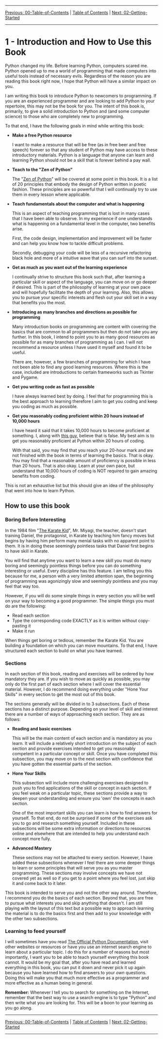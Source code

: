 <!-- Navigation -->

---

[Previous: 00-Table-of-Contents](./00-Table-of-Contents.md) | [Table of Contents](./00-Table-of-Contents.md) | [Next: 02-Getting-Started](./02-Getting-Started.md)

---
<!-- End Navigation -->

# 1 - Introduction and How to Use this Book

Python changed my life. Before learning Python, computers scared me. Python
opened up to me a world of programming that made computers into useful tools
instead of necessary evils. Regardless of the reason you are reading this book
right now, I hope that Python will have a similar impact on you.

I am writing this book to introduce Python to newcomers to programming. If you
are an experienced programmer and are looking to add Python to your repertoire,
this may not be the book for you. The intent of this book is, primarily,
to give a solid introduction to Python and (and some computer science) to those 
who are completely new to programming.

To that end, I have the following goals in mind while writing this book:

 - **Make a free Python resource** 

    I want to make a resource that will be free (as in free
    beer and free speech) forever so that any student of Python may have access
    to these introductory materials. Python is a language that anyone can learn and learning Python should not be a skill that is forever behind a pay wall.

 - **Teach to the "Zen of Python"** 

    The "[Zen of Python](https://www.python.org/dev/peps/pep-0020/)" will be covered at some point in this book. It is a
    list of 20 principles that embody the design of Python written in poetic
    fashion. These principles are so powerful that I will continually try to
    use them in every lesson where applicable.

 - **Teach fundamentals about the computer and what is happening** 

    This is an aspect of teaching programming that is lost in many cases that I have been able to observe. In my experience if one understands what is happening on a fundamental level in the computer, two
    benefits arise.

    First, the code design, implementation and improvement will be faster and can help you know how to tackle difficult problems.

    Secondly, debugging your code will be less of a recursive refactoring black hole and more of a intuitive wave that you can surf into the sunset. 

 - **Get as much as you want out of the learning experience** 

    I continually strive to structure this book such that, after learning a particular skill
    or aspect of the language, you can move on or go deeper if desired. This
    is part of the philosophy of learning at your own pace and will hopefully facilitate the depth of your learning. Also, this allows you to pursue your specific interests and flesh out your skill set in a way that benefits you the most.

 - **Introducing as many branches and directions as possible for programming**

    Many introduction books on programming are content with covering the basics
    that are common to all programmers but then do not take you any further. In this book, I intend to point you to as many good resources as possible for as many branches of programming as I can. I will not recommend a resource unless I have used it myself and found it to be useful.

    There are, however, a few branches of programming for which I have not been able to find any good learning resources. Where this is the case, included are introductions to certain frameworks such as Tkinter and Pygame.

 - **Get you writing code as fast as possible**

    I have always learned best by doing. I feel that for programming this is the
    best approach to learning therefore I aim to get you coding and keep you 
    coding as much as possible.

 - **Get you reasonably coding proficient within 20 hours instead of 10,000 hours**

    I have heard it said that it takes 10,000 hours to become proficient at something. I, along with [this guy](https://www.youtube.com/watch?v=5MgBikgcWnY), believe that is false. My best aim is to get you reasonably proficient at Python within 20 hours of coding.

    With that said, you may find that you reach your 20-hour mark and are not
    finished with the book in terms of learning the basics. That is okay. You
    may find that a reasonable amount of proficiency is possible in less than
    20 hours. That is also okay. Learn at your own pace, but understand that
    10,000 hours of coding is NOT required to gain amazing benefits from coding.

This is not an exhaustive list but this should give an idea of the philosophy that went into how to learn Python.


## How to use this book

### Boring Before Interesting

In the 1984 film "[The Karate Kid](https://www.imdb.com/title/tt0087538/plotsummary?ref_=tt_stry_pl#synopsis)", Mr. Miyagi, the teacher, doesn't start training
Daniel, the protagonist, in Karate by teaching him fancy moves but begins by 
having him perform many menial tasks with no apparent point to them. It is in 
doing these seemingly pointless tasks that Daniel first begins to have skill in 
Karate.

You will find that anytime you want to learn a new skill you must do many boring
and seemingly pointless things before you can do something interesting or 
useful. Every discipline has this feature. I am telling you this because for me, a person with a very limited attention span, the beginning of programming
was agonizingly slow and seemingly pointless and you may feel that way too.

However, if you will do some simple things in every section you will be well on
your way to becoming a good programmer. The simple things you must do are the 
following:

- Read each section
- Type the corresponding code EXACTLY as it is written without copy-pasting it
- Make it run

When things get boring or tedious, remember the Karate Kid. You are building a foundation on which you can move mountains. To that end, I have structured each section to build on what you have learned.

### Sections

In each section of this book, reading and exercises will be ordered by how mandatory they are. If
you wish to move as quickly as possible, you may only do the first part of each
section where I will cover the essential material. However, I do recommend doing everything under "Hone Your Skills" in every section to get the most out of this book.

The sections generally will be divided in to 3 subsections. Each of these sections has a distinct purpose. Depending on your level of skill 
and interest there are a number of ways of approaching each section. They are as follows:

 - **Reading and basic exercises**

   This will be the main content of each section and is mandatory as you learn. It will include a relatively short
   introduction on the subject of each section and provide exercises intended to
   get you reasonably competent in a particular concept or skill. Once you have
   completed this subsection, you may move on to the next section with confidence
   that you have gotten the essential parts of the section.

 - **Hone Your Skills**

   This subsection will include more challenging exercises designed to push you to find applications of the skill or concept in each section. If you feel weak on a particular topic, these sections provide a way to deepen your understanding and ensure you 'own' the concepts in each section.

   One of the most important skills you can learn is how to find answers for yourself. To that end, do not be surprised if some of the exercises ask you to go and research something yourself. Included in these subsections will be some extra information or directions to resources online and elsewhere that are intended to help you understand each concept more fully.

 - **Advanced Mastery**

   These sections may not be attached to every section. However, I have added these subsections whenever I feel there are some deeper things to learn or some principles that will serve you as you master programming. These sections may involve concepts we have not covered yet as well so if you get to a point where you feel lost, just skip it and come back to it later.

This book is intended to serve you and not the other way around. Therefore, I recommend you do the basics of each section. Beyond that, you are free to pursue what interests you and skip anything that doesn't. I am still playing with the layout of this text but a possible way to approach learning the material is to do the basics first and then add to your knowledge with the other two subsections.

### Learning to feed yourself

I will sometimes have you read [The Official Python Documentation](https://docs.python.org/3.7/index.html), visit other websites or resources or have you use an internet search engine to learn about a particular topic. I do this for a number of reasons but most importantly, I want you to be able to teach yourself everything this book cannot. It would be my goal that, after you have read and learned everything in this book, you can put it down and never pick it up again because you have learned how to find answers to your *own* questions. Doing this will make you that much more effective as a programmer and more effective as a human being in general.

**Remember:** Whenever I tell you to search for something on the Internet, remember that the best way to use a search engine is to type "Python" and then write what you are looking for. This will be a boon to your learning as you go along.

<!-- Navigation -->

---

[Previous: 00-Table-of-Contents](./00-Table-of-Contents.md) | [Table of Contents](./00-Table-of-Contents.md) | [Next: 02-Getting-Started](./02-Getting-Started.md)

---
<!-- End Navigation -->

